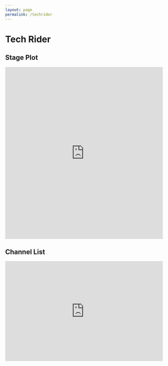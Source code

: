 ```yaml
---
layout: page
permalink: /techrider
---
```


# Tech Rider 

## Stage Plot

<style>
.responsive-wrap iframe{ max-width: 100%;}
</style>
<div class="responsive-wrap">
<!-- this is the embed code provided by Google -->
  <iframe src="https://docs.google.com/presentation/d/e/2PACX-1vTlcribXE1kraZAorTuDWygO0ktRsn38GqzYp3yBMtWYqUmew1Zih-25LkQSrxwfxC043ith2QZ5DCv/embed?start=false&loop=false&delayms=3000" frameborder="0" width="900" height="550" allowfullscreen="true" mozallowfullscreen="true" webkitallowfullscreen="true"></iframe>
<!-- Google embed ends -->
</div>

## Channel List

<style>
.responsive-wrap iframe{ max-width: 100%;}
</style>
<div class="responsive-wrap">
<!-- this is the embed code provided by Google -->
  <iframe src="https://docs.google.com/spreadsheets/d/e/2PACX-1vSjuZMjhc2p9KRwi2ZhRP6EL3euk0MgxZgpkpyyHJgW9ah8B97lGaKCfh6CRWPMaiZrqitvRQ1GrLA7/pubhtml?gid=0&amp;single=true&amp;widget=true&amp;headers=false" frameborder="0" width="860" height="320"></iframe>
<!-- Google embed ends -->
</div>



